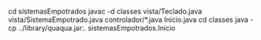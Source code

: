 cd sistemasEmpotrados
javac -d classes vista/Teclado.java vista/SistemaEmpotrado.java controlador/*.java Inicio.java
cd classes
java -cp ../library/quaqua.jar:. sistemasEmpotrados.Inicio
